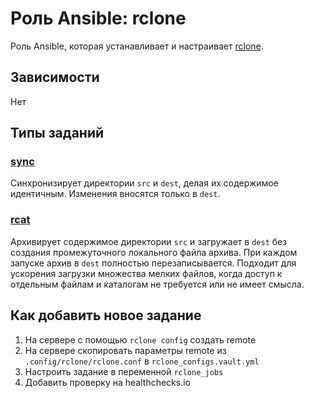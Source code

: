 # Роль Ansible: rclone

Роль Ansible, которая устанавливает и настраивает [rclone](https://github.com/rclone/rclone).

## Зависимости

Нет

## Типы заданий

### [sync](https://rclone.org/commands/rclone_sync/)

Синхронизирует директории `src` и `dest`, делая их содержимое идентичным. Изменения вносятся только в `dest`.

### [rcat](https://rclone.org/commands/rclone_rcat/)

Архивирует содержимое директории `src` и загружает в `dest` без создания промежуточного локального файла архива. При каждом запуске архив в `dest` полностью перезаписывается. Подходит для ускорения загрузки множества мелких файлов, когда доступ к отдельным файлам и каталогам не требуется или не имеет смысла.

## Как добавить новое задание

1. На сервере с помощью `rclone config` создать remote
1. На сервере скопировать параметры remote из `.config/rclone/rclone.conf` в `rclone_configs.vault.yml`
1. Настроить задание в переменной `rclone_jobs`
1. Добавить проверку на healthchecks.io
